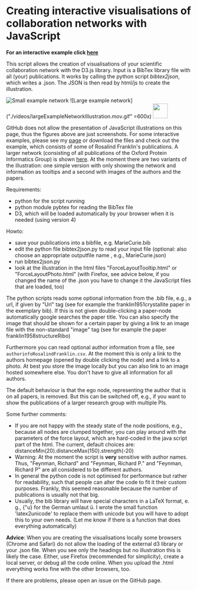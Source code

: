 # Creating interactive visualisations of collaboration networks with JavaScript

**For an interactive example click [here](http://www.dtc.ox.ac.uk/people/14/klimmf/networkIllustration.html)**


This script allows the creation of visualisations of your scientific collaboration network with the D3.js library. Input is a BibTex library file with all (your) publications. It works by calling the python script  *bibtex2json*, which writes a .json. The JSON is then read by html/js to create the illustration.

![Small example network]("./videos/RosalindFranklinAuthorshipNetwork.gif"=500x)
![Large example network]("./videos/largeExampleNetworkIllustration.mov.gif" =600x)
<img src="https://media.giphy.com/media/vFKqnCdLPNOKc/giphy.gif" width="40" height="40" />


GitHub does not allow the presentation of JavaScript illustrations on this page, thus the figures above are just screenshots. For some interactive examples, please see my [page](http://www.dtc.ox.ac.uk/people/14/klimmf/networkIllustration.html) or download the files and check out the example, which consists of some of Rosalind Franklin's publications. A larger network (consisting of all publications of the Oxford Protein Informatics Group) is shown [here](http://www.dtc.ox.ac.uk/people/14/klimmf/networkIllustrationTooltip.html). At the moment there are two variants of the illustration: one simple version with only showing the network and information as tooltips and a second with images of the authors and the papers.

Requirements:
  - python for the script running
  - python module pybtex for reading the BibTex file
  - D3, which will be loaded automatically by your browser when it is needed (using version 4)

Howto:
  - save your publications into a bibfile, e.g. MarieCurie.bib
  - edit the python file bibtex2json.py to read your input file (optional: also choose an appropriate outputfile name , e.g., MarieCurie.json)
  - run bibtex2json.py
  - look at the illustration in the html files "ForceLayoutTooltip.html" or "ForceLayoutPhoto.html"  (with Firefox, see advice below, if you changed the name of the .json you have to change it the JavaScript files that are loaded, too)

The python scripts reads some optional information from the .bib file, e.g., a url, if given by "Url" tag (see for example the franklin1951crystallite paper in the exemplary bib). If this is not given double-clicking a paper-node automatically google searches the paper title. You can also specify the image that should be shown for a certain paper by giving a link to an image file with the non-standard "image" tag (see for example the paper franklin1958structureRibo)

Furthermore you can read optional author information from a file, see `authorinfoRosalindFranklin.csv`. At the moment this is only a link to the authors homepage (opened by double clicking the node) and a link to a photo. At best you store the image locally but you can also link to an image hosted somewhere else. You don't have to give all information for all authors.

The default behaviour is that the ego node, representing the author that is on all papers, is removed. But this can be switched off, e.g., if you want to show the publications of a larger research group with multiple PIs.

Some further comments:
- If you are not happy with the steady state of the node positions, e.g., because all nodes are clumped together, you can play around with the parameters of the force layout, which are hard-coded in the java script part of the html. The current, default choices are: distanceMin(20).distanceMax(150).strength(-20)
- Warning: At the moment the script is **very** sensitive with author names. Thus, "Feynman, Richard" and "Feynman, Richard P." and "Feynman, Richard P" are all considered to be different authors.
- In general the python code is not optimised for performance but rather for readability, such that people can alter the code to fit it their custom purposes. Frankly, this seemed reasonable because the number of publications is usually not that big.
- Usually, the bib library will have special characters in a LaTeX format, e. g., {\"u} for the German umlaut ü. I wrote the small function 'latex2unicode' to replace them with unicode but you will have to adopt this to your own needs. (Let me know if there is a function that does everything automatically)

**Advice**: When you are creating the visualisations locally some browsers (Chrome and Safari) do not allow the loading of the external d3 library or your .json file. When you see only the headings but no illustration this is likely the case. Either, use Firefox (recommended for simplicity), create a local server, or debug all the code online. When you upload the .html everything works fine with the other browsers, too.

If there are problems, please open an issue on the GitHub page.
